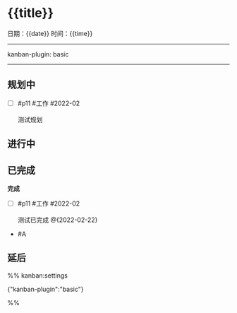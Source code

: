 # {{title}}
日期：{{date}}  时间：{{time}}

---

kanban-plugin: basic

---

## 规划中

- [ ] #p11 #工作 #2022-02 <br><br>测试规划


## 进行中



## 已完成

**完成**
- [ ] #p11 #工作 #2022-02 <br><br>测试已完成 @{2022-02-22}
- #A

## 延后





%% kanban:settings

{"kanban-plugin":"basic"}

%%

